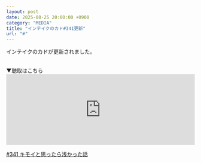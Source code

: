 ```yaml
---
layout: post
date: 2025-08-25 20:00:00 +0900
category: "MEDIA"
title: "インテイクのカド#341更新"
url: "#"
---
```


インテイクのカドが更新されました。

<br>
▼聴取はこちら
<style> .standfm-embed-iframe { height: 190px; } @media only screen and (max-device-width: 480px) { .standfm-embed-iframe { height: 230px; } } </style>
<iframe src="https://stand.fm/embed/episodes/68ac6ffc08d7d3a38c7c2b04" class="standfm-embed-iframe" width="100%" frameborder="0" allowtransparency="true" allow="encrypted-media"></iframe>

<a href="https://stand.fm/episodes/68ac6ffc08d7d3a38c7c2b04" target="_blank">#341 キモイと思ったら浅かった話</a>
